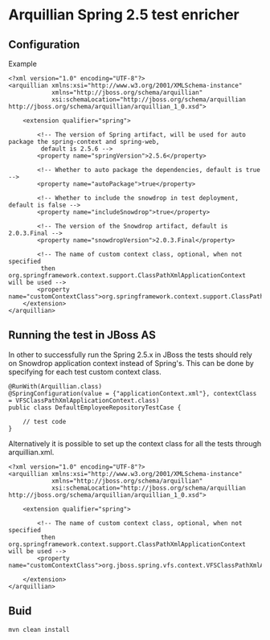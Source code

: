# Arquillian Spring 2.5 test enricher

## Configuration

Example

```
<?xml version="1.0" encoding="UTF-8"?>
<arquillian xmlns:xsi="http://www.w3.org/2001/XMLSchema-instance"
            xmlns="http://jboss.org/schema/arquillian"
            xsi:schemaLocation="http://jboss.org/schema/arquillian http://jboss.org/schema/arquillian/arquillian_1_0.xsd">

    <extension qualifier="spring">

        <!-- The version of Spring artifact, will be used for auto package the spring-context and spring-web,
         default is 2.5.6 -->
        <property name="springVersion">2.5.6</property>

        <!-- Whether to auto package the dependencies, default is true -->
        <property name="autoPackage">true</property>

        <!-- Whether to include the snowdrop in test deployment, default is false -->
        <property name="includeSnowdrop">true</property>

        <!-- The version of the Snowdrop artifact, default is 2.0.3.Final -->
        <property name="snowdropVersion">2.0.3.Final</property>

        <!-- The name of custom context class, optional, when not specified
         then org.springframework.context.support.ClassPathXmlApplicationContext will be used -->
        <property name="customContextClass">org.springframework.context.support.ClassPathXmlApplicationContext</property>
    </extension>
</arquillian>
```

## Running the test in JBoss AS

In other to successfully run the Spring 2.5.x in JBoss the tests should rely on Snowdrop application context
instead of Spring's. This can be done by specifying for each test custom context class.

```
@RunWith(Arquillian.class)
@SpringConfiguration(value = {"applicationContext.xml"}, contextClass = VFSClassPathXmlApplicationContext.class)
public class DefaultEmployeeRepositoryTestCase {

    // test code
}
```

Alternatively it is possible to set up the context class for all the tests through arquillian.xml.

```
<?xml version="1.0" encoding="UTF-8"?>
<arquillian xmlns:xsi="http://www.w3.org/2001/XMLSchema-instance"
            xmlns="http://jboss.org/schema/arquillian"
            xsi:schemaLocation="http://jboss.org/schema/arquillian http://jboss.org/schema/arquillian/arquillian_1_0.xsd">

    <extension qualifier="spring">

        <!-- The name of custom context class, optional, when not specified
         then org.springframework.context.support.ClassPathXmlApplicationContext will be used -->
        <property name="customContextClass">org.jboss.spring.vfs.context.VFSClassPathXmlApplicationContext</property>

    </extension>
</arquillian>
```

## Buid

```
mvn clean install
```